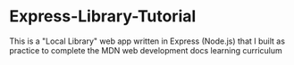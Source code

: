 # Express-Library-Tutorial
This is a "Local Library" web app written in Express (Node.js) that I built as practice to complete the MDN web development docs learning curriculum
